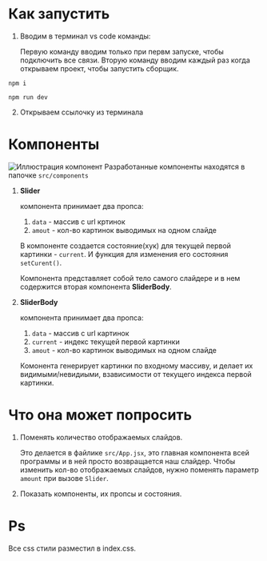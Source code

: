 # Как запустить
1. Вводим в терминал vs code команды:

   Первую команду вводим только при первм запуске, чтобы подключить все связи.
   Вторую команду вводим каждый раз когда открываем проект, чтобы запустить сборщик.
```
npm i
```
```
npm run dev
```
2. Открываем ссылочку из терминала
# Компоненты
![Иллюстрация компонент](https://i.ibb.co/pypF9TX/components.jpg)
Разработанные компоненты находятся в папочке ```src/components```
1. **Slider**
   
   компонента принимает два пропса:
   1. ```data``` - массив с url кртинок
   2. ```amout``` - кол-во картинок выводимых на одном слайде
  
   В компоненте создается состояние(хук) для текущей первой картинки - ```сurrent```.
   И функция для изменения его состояния ```setCurent()```.
   
   Компонента представляет собой тело самого слайдере и в нем содержится вторая компонента **SliderBody**.
3. **SliderBody**

   компонента принимает два пропса:
   1. ```data``` - массив с url картинок
   2. ```current``` - индекс текущей первой картинки
   3. ```amout``` - кол-во картинок выводимых на одном слайде
  
   Комонента генерирует картинки по входному массиву, и делает их видимыми/невидиыми, взависимости от текущего индекса первой картинки.
# Что она может попросить
   1. Поменять количество отображаемых слайдов.
  
      Это делается в файлике ```src/App.jsx```, это главная компонента всей программы и в ней просто возвращается наш слайдер. Чтобы изменить кол-во отображаемых слайдов, нужно поменять параметр ```amount``` при вызове ```Slider```.
   2. Показать компоненты, их пропсы и состояния.
# Ps
   Все css стили разместил в index.css.
